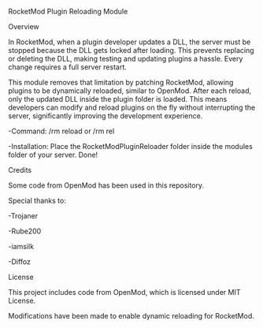 RocketMod Plugin Reloading Module


Overview

In RocketMod, when a plugin developer updates a DLL, the server must be stopped because the DLL gets locked after loading. This prevents replacing or deleting the DLL, making testing and updating plugins a hassle. Every change requires a full server restart.

This module removes that limitation by patching RocketMod, allowing plugins to be dynamically reloaded, similar to OpenMod. After each reload, only the updated DLL inside the plugin folder is loaded. This means developers can modify and reload plugins on the fly without interrupting the server, significantly improving the development experience.

-Command:
/rm reload or /rm rel

-Installation:
Place the RocketModPluginReloader folder inside the modules folder of your server.
Done!

Credits

Some code from OpenMod has been used in this repository.

Special thanks to:

-Trojaner

-Rube200

-iamsilk 

-Diffoz

License

This project includes code from OpenMod, which is licensed under MIT License.

Modifications have been made to enable dynamic reloading for RocketMod.

